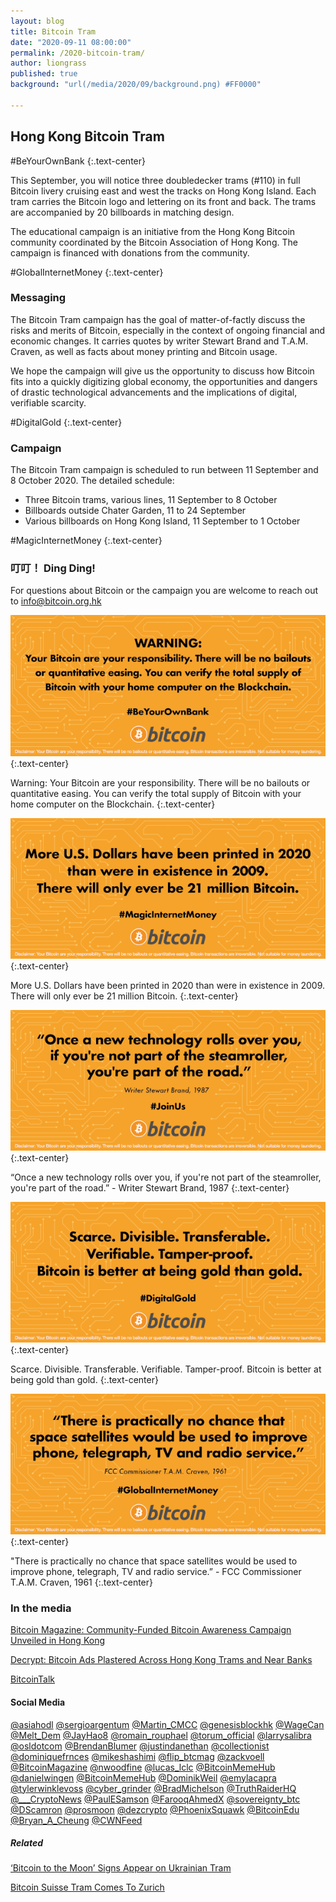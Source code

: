 ```yaml
---
layout: blog
title: Bitcoin Tram
date: "2020-09-11 08:00:00"
permalink: /2020-bitcoin-tram/
author: liongrass
published: true
background: "url(/media/2020/09/background.png) #FF0000"

---
```


## Hong Kong Bitcoin Tram

\#BeYourOwnBank
{:.text-center}

This September, you will notice three doubledecker trams (#110) in full Bitcoin livery cruising east and west the tracks on Hong Kong Island. Each tram carries the Bitcoin logo and lettering on its front and back. The trams are accompanied by 20 billboards in matching design.

The educational campaign is an initiative from the Hong Kong Bitcoin community coordinated by the Bitcoin Association of Hong Kong. The campaign is financed with donations from the community.

\#GlobalInternetMoney
{:.text-center}

### Messaging

The Bitcoin Tram campaign has the goal of matter-of-factly discuss the risks and merits of Bitcoin, especially in the context of ongoing financial and economic changes. It carries quotes by writer Stewart Brand and T.A.M. Craven, as well as facts about money printing and Bitcoin usage.

We hope the campaign will give us the opportunity to discuss how Bitcoin fits into a quickly digitizing global economy, the opportunities and dangers of drastic technological advancements and the implications of digital, verifiable scarcity.

\#DigitalGold
{:.text-center}

### Campaign

The Bitcoin Tram campaign is scheduled to run between 11 September and 8 October 2020. The detailed schedule:
- Three Bitcoin trams, various lines, 11 September to 8 October
- Billboards outside Chater Garden, 11 to 24 September
- Various billboards on Hong Kong Island, 11 September to 1 October

\#MagicInternetMoney
{:.text-center}

### 叮叮！ Ding Ding!

For questions about Bitcoin or the campaign you are welcome to reach out to [info@bitcoin.org.hk](mailto:info@bitcoin.org.hk)

![Warning: Your Bitcoin are your responsibility. There will be no bailouts or quantitative easing. You can verify the total supply of Bitcoin with your home computer on the Blockchain.](/media/2020/09/panel3_s_warning.png)
{:.text-center}

Warning: Your Bitcoin are your responsibility. There will be no bailouts or quantitative easing. You can verify the total supply of Bitcoin with your home computer on the Blockchain.
{:.text-center}

![More U.S. Dollars have been printed in 2020 than were in existence in 2009. There will only ever be 21 million Bitcoin.](/media/2020/09/panel4_s_printing.png)
{:.text-center}

More U.S. Dollars have been printed in 2020 than were in existence in 2009.
There will only ever be 21 million Bitcoin.
{:.text-center}

![Once a new technology rolls over you, if you're not part of the steamroller, you're part of the road.](/media/2020/09/panel2_s_brand.png)
{:.text-center}

“Once a new technology rolls over you, if you're not part of the steamroller, you're part of the road.” - Writer Stewart Brand, 1987
{:.text-center}

![Scarce. Divisible. Transferable. Verifiable. Tamper-proof. Bitcoin is better at being gold than gold.](/media/2020/09/panel5_s_scarce.png)
{:.text-center}

Scarce. Divisible. Transferable. Verifiable. Tamper-proof.
Bitcoin is better at being gold than gold.
{:.text-center}

![There is practically no chance that space satellites would be used to improve phone, telegraph, TV and radio service.](/media/2020/09/panel1_s_craven.png)
{:.text-center}

"There is practically no chance that space satellites would be used to improve phone, telegraph, TV and radio service.” - FCC Commissioner T.A.M. Craven, 1961
{:.text-center}

### In the media

[Bitcoin Magazine: Community-Funded Bitcoin Awareness Campaign Unveiled in Hong Kong](https://bitcoinmagazine.com/articles/community-funded-bitcoin-awareness-campaign-unveiled-in-hong-kong)

[Decrypt: Bitcoin Ads Plastered Across Hong Kong Trams and Near Banks](https://decrypt.co/41514/bitcoin-ads-plastered-across-hong-kong-trams-and-near-banks)

[BitcoinTalk](https://bitcointalk.org/index.php?topic=5275108.0)

#### Social Media

[@asiahodl](https://twitter.com/asiahodl/status/1304249273182289927) 
[@sergioargentum](https://twitter.com/sergioargentum/status/1304246569030483969) 
[@Martin_CMCC](https://twitter.com/Martin_CMCC/status/1304266654449360896) 
[@genesisblockhk](https://twitter.com/genesisblockhk/status/1304266534664187904) 
[@WageCan](https://twitter.com/WageCan/status/1304276317681020928) 
[@Melt_Dem](https://twitter.com/Melt_Dem/status/1304291541591240704) 
[@JayHao8](https://twitter.com/JayHao8/status/13042852251203911750) 
[@romain_rouphael](https://twitter.com/romain_rouphael/status/1304321232460972032) 
[@torum_official](https://twitter.com/torum_official/status/1304321556470853632) 
[@larrysalibra](https://twitter.com/larrysalibra/status/1304325870107025408) 
[@osldotcom](https://twitter.com/osldotcom/status/1304327557450330120) 
[@BrendanBlumer](https://twitter.com/BrendanBlumer/status/130432892381618995200) 
[@justindanethan](https://twitter.com/justindanethan/status/1304292810892345344) 
[@collectionist](https://twitter.com/collectionist/status/1304280318048792576) 
[@dominiquefrnces](https://twitter.com/dominiquefrnces/status/1304341406022991872) 
[@mikeshashimi](https://twitter.com/mikeshashimi/status/1304373962864951296) 
[@flip_btcmag](https://twitter.com/flip_btcmag/status/1304423843138883594) 
[@zackvoell](https://twitter.com/zackvoell/status/1304431166179680261) 
[@BitcoinMagazine](https://twitter.com/BitcoinMagazine/status/1304430556978044929) 
[@nwoodfine](https://twitter.com/nwoodfine/status/1304432588103151617) 
[@lucas_lclc](https://twitter.com/lucas_lclc/status/1304397043671142400) 
[@BitcoinMemeHub](https://twitter.com/BitcoinMemeHub/status/1304386745312530433) 
[@danielwingen](https://twitter.com/danielwingen/status/1304382588082151425) 
[@BitcoinMemeHub](https://twitter.com/BitcoinMemeHub/status/1304363411321401344) 
[@DominikWeil](https://twitter.com/DominikWeil/status/1304355893123768320) 
[@emylacapra](https://twitter.com/emylacapra/status/1304345157047922692) 
[@tylerwinklevoss](https://twitter.com/tylerwinklevoss/status/1304393687024234496) 
[@cyber_grinder](https://twitter.com/cyber_grinder/status/1304438703897686023) 
[@BradMichelson](https://twitter.com/BradMichelson/status/1304425250541711361) 
[@TruthRaiderHQ](https://twitter.com/TruthRaiderHQ/status/1304434555802267650) 
[@\_\_\_CryptoNews](https://twitter.com/___CryptoNews/status/1304435807546032128) 
[@PaulESamson](https://twitter.com/PaulESamson/status/1304439152025448448) 
[@FarooqAhmedX](https://twitter.com/FarooqAhmedX/status/1304432706617520134) 
[@sovereignty_btc](https://twitter.com/sovereignty_btc/status/1304429742385508354) 
[@DScamron](https://twitter.com/DScamron/status/1304434356799320064) 
[@prosmoon](https://twitter.com/prosmoon/status/1304385055402450944) 
[@dezcrypto](https://twitter.com/dezcrypto/status/1304408122124054534) 
[@PhoenixSquawk](https://twitter.com/PhoenixSquawk/status/1304272766472990721) 
[@BitcoinEdu](https://twitter.com/BitcoinEdu/status/1304416166325166086) 
[@Bryan_A_Cheung](https://twitter.com/Bryan_A_Cheung/status/1304325197529378817) 
[@CWNFeed](https://twitter.com/CWNFeed/status/1304334703927975936) 



##### Related

[‘Bitcoin to the Moon’ Signs Appear on Ukrainian Tram](https://news.bitcoin.com/bitcoin-to-the-moon-signs-appear-on-ukrainian-tram/)

[Bitcoin Suisse Tram Comes To Zurich](https://www.bitcoinsuisse.com/news/bitcoin-suisse-tram-comes-to-zurich)


